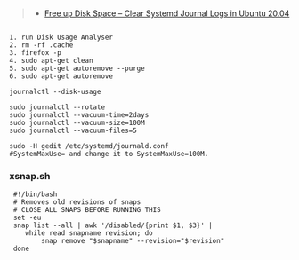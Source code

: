 ###
> - [Free up Disk Space – Clear Systemd Journal Logs in Ubuntu 20.04](https://ubuntuhandbook.org/index.php/2020/12/clear-systemd-journal-logs-ubuntu/)

```

1. run Disk Usage Analyser
2. rm -rf .cache
3. firefox -p
4. sudo apt-get clean
5. sudo apt-get autoremove --purge
6. sudo apt-get autoremove

journalctl --disk-usage

sudo journalctl --rotate
sudo journalctl --vacuum-time=2days
sudo journalctl --vacuum-size=100M
sudo journalctl --vacuum-files=5

sudo -H gedit /etc/systemd/journald.conf
#SystemMaxUse= and change it to SystemMaxUse=100M.

```

### xsnap.sh
```
 #!/bin/bash
 # Removes old revisions of snaps
 # CLOSE ALL SNAPS BEFORE RUNNING THIS
 set -eu
 snap list --all | awk '/disabled/{print $1, $3}' |
 	while read snapname revision; do
 		snap remove "$snapname" --revision="$revision"
 done


```
